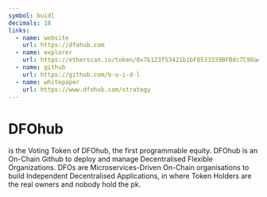 ```yaml
---
symbol: buidl
decimals: 18
links:
  - name: website
    url: https://dfohub.com
  - name: explorer
    url: https://etherscan.io/token/0x7b123f53421b1bF8533339BFBdc7C98aA94163db
  - name: github
    url: https://github.com/b-u-i-d-l
  - name: whitepaper
    url: https://www.dfohub.com/strategy
---
```


# DFOhub

is the Voting Token of DFOhub, the first programmable equity. DFOhub is an On-Chain Github to deploy and manage Decentralised Flexible Organizations. DFOs are Microservices-Driven On-Chain organisations to build Independent Decentralised Applications, in where Token Holders are the real owners and nobody hold the pk.
